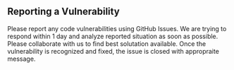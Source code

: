 ## Reporting a Vulnerability

Please report any code vulnerabilities using GitHub Issues. We are trying to respond within 1 day and analyze reported situation as soon as possible.
Please collaborate with us to find best solutation available.
Once the vulnerability is recognized and fixed, the issue is closed with appropraite message. 